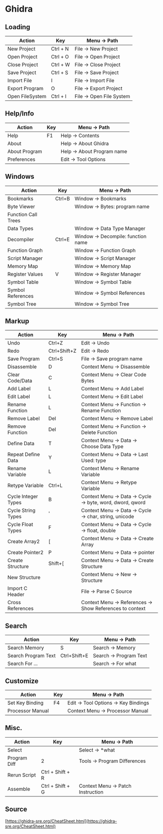 # Ghidra

## Loading

| Action           | Key         | Menu -> Path               |
|------------------|-------------|-----------------------------|
| New Project      | Ctrl + N    | File -> New Project         |
| Open Project     | Ctrl + O    | File -> Open Project        |
| Close Project    | Ctrl + W    | File -> Close Project       |
| Save Project     | Ctrl + S    | File -> Save Project        |
| Import File      | I           | File -> Import File         |
| Export Program   | O           | File -> Export Project      |
| Open FileSystem  | Ctrl + I    | File -> Open File System    |

## Help/Info

| Action         | Key | Menu -> Path                  |
|----------------|-----|-------------------------------|
| Help           | F1  | Help -> Contents              |
| About          |     | Help -> About Ghidra          |
| About Program  |     | Help -> About Program name    |
| Preferences    |     | Edit -> Tool Options          |

## Windows

| Action               | Key       | Menu -> Path                          |
|----------------------|-----------|---------------------------------------|
| Bookmarks            | Ctrl+B    | Window → Bookmarks                    |
| Byte Viewer          |           | Window → Bytes: program name          |
| Function Call Trees  |           |                                       |
| Data Types           |           | Window → Data Type Manager            |
| Decompiler           | Ctrl+E    | Window → Decompile: function name     |
| Function Graph       |           | Window → Function Graph               |
| Script Manager       |           | Window → Script Manager               |
| Memory Map           |           | Window → Memory Map                   |
| Register Values      | V         | Window → Register Manager             |
| Symbol Table         |           | Window → Symbol Table                 |
| Symbol References    |           | Window → Symbol References            |
| Symbol Tree          |           | Window → Symbol Tree                  |

## Markup

| Action               | Key            | Menu -> Path                                    |
|----------------------|----------------|-------------------------------------------------|
| Undo                 | Ctrl+Z         | Edit → Undo                                     |
| Redo                 | Ctrl+Shift+Z   | Edit → Redo                                     |
| Save Program         | Ctrl+S         | File → Save program name                        |
| Disassemble          | D              | Context Menu → Disassemble                      |
| Clear Code/Data      | C              | Context Menu → Clear Code Bytes                 |
| Add Label            | L              | Context Menu → Add Label                        |
| Edit Label           | L              | Context Menu → Edit Label                       |
| Rename Function      | L              | Context Menu → Function → Rename Function       |
| Remove Label         | Del            | Context Menu → Remove Label                     |
| Remove Function      | Del            | Context Menu → Function → Delete Function       |
| Define Data          | T              | Context Menu → Data → Choose Data Type          |
| Repeat Define Data   | Y              | Context Menu → Data → Last Used: type           |
| Rename Variable      | L              | Context Menu → Rename Variable                  |
| Retype Variable      | Ctrl+L         | Context Menu → Retype Variable                  |
| Cycle Integer Types  | B              | Context Menu → Data → Cycle → byte, word, dword, qword |
| Cycle String Types   | '              | Context Menu → Data → Cycle → char, string, unicode |
| Cycle Float Types    | F              | Context Menu → Data → Cycle → float, double     |
| Create Array2        | [              | Context Menu → Data → Create Array              |
| Create Pointer2      | P              | Context Menu → Data → pointer                   |
| Create Structure     | Shift+[        | Context Menu → Data → Create Structure          |
| New Structure        |                | Context Menu → New → Structure                  |
| Import C Header      |                | File → Parse C Source                           |
| Cross References     |                | Context Menu → References → Show References to context |

## Search

| Action              | Key            | Menu -> Path              |
|---------------------|----------------|---------------------------|
| Search Memory       | S              | Search → Memory           |
| Search Program Text | Ctrl+Shift+E   | Search → Program Text     |
| Search For ...      |                | Search → For what         |

## Customize

| Action            | Key  | Menu -> Path                                 |
|-------------------|------|----------------------------------------------|
| Set Key Binding   | F4   | Edit -> Tool Options -> Key Bindings         |
| Processor Manual  |      | Context Menu -> Processor Manual             |

## Misc.

| Action          | Key              | Menu -> Path                        |
|-----------------|------------------|-------------------------------------|
| Select          |                  | Select -> *what                     |
| Program Diff    | 2                | Tools -> Program Differences        |
| Rerun Script    | Ctrl + Shift + R |                                     |
| Assemble        | Ctrl + Shift + G | Context Menu -> Patch Instruction   |

## Source

[https://ghidra-sre.org/CheatSheet.html](https://ghidra-sre.org/CheatSheet.html)
